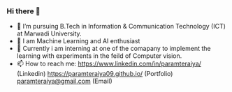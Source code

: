 ### Hi there 👋

<!--
**paramteraiya09/paramteraiya09** is a ✨ _special_ ✨ repository because its `README.md` (this file) appears on your GitHub profile.

Here are some ideas to get you started:

- 🔭 I’m currently working on ...
- 🌱 I’m currently learning ...
- 👯 I’m looking to collaborate on ...
- 🤔 I’m looking for help with ...
- 💬 Ask me about ...
- 📫 How to reach me: ...
- 😄 Pronouns: ...
- ⚡ Fun fact: ...
-->
- 🔭 I’m pursuing B.Tech in Information & Communication Technology (ICT) at Marwadi University.
- 🌱 I am Machine Learning and AI enthusiast
- 👯 Currently i am interning at one of the comapany to implement the learning with experiments in the feild of Computer vision. 
- 📫 How to reach me: https://www.linkedin.com/in/paramteraiya/ (Linkedin)
                      https://paramteraiya09.github.io/  (Portfolio)
                      paramteraiya@gmail.com (Email)

